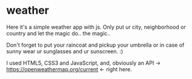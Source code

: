 # weather
Here it's a simple weather app with js. Only put ur city, neighborhood or country and let the magic do.. the magic..

Don't forget to put your raincoat and pickup your umbrella or in case of sunny wear ur sunglasses and ur sunscreen. :)

I used HTML5, CSS3 and JavaScript, and, obviously an API -> https://openweathermap.org/current <- right here.
